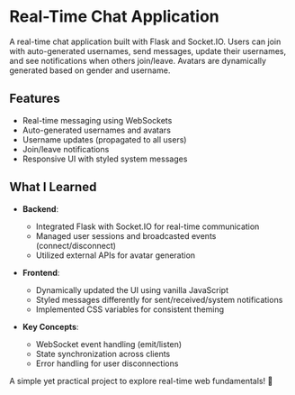 # Real-Time Chat Application

A real-time chat application built with Flask and Socket.IO. Users can join with auto-generated usernames, send messages, update their usernames, and see notifications when others join/leave. Avatars are dynamically generated based on gender and username.

## Features
- Real-time messaging using WebSockets
- Auto-generated usernames and avatars
- Username updates (propagated to all users)
- Join/leave notifications
- Responsive UI with styled system messages

## What I Learned
- **Backend**:  
  - Integrated Flask with Socket.IO for real-time communication  
  - Managed user sessions and broadcasted events (connect/disconnect)  
  - Utilized external APIs for avatar generation  

- **Frontend**:  
  - Dynamically updated the UI using vanilla JavaScript  
  - Styled messages differently for sent/received/system notifications  
  - Implemented CSS variables for consistent theming  

- **Key Concepts**:  
  - WebSocket event handling (emit/listen)  
  - State synchronization across clients  
  - Error handling for user disconnections  

A simple yet practical project to explore real-time web fundamentals! 🚀
